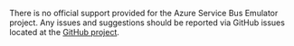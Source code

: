 There is no official support provided for the Azure Service Bus Emulator project. Any issues and suggestions should be reported via GitHub issues located at the [GitHub project](https://github.com/Azure/azure-service-bus-emulator-installer/issues).